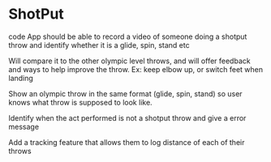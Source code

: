 # ShotPut
code
App should be able to record a video of someone doing a shotput throw and identify whether it is a glide, spin, stand etc

Will compare it to the other olympic level throws, and will offer feedback and ways to help improve the throw. Ex: keep elbow up, or switch feet when landing

Show an olympic throw in the same format (glide, spin, stand) so user knows what throw is supposed to look like. 

Identify when the act performed is not a shotput throw and give a error message

Add a tracking feature that allows them to log distance of each of their throws
